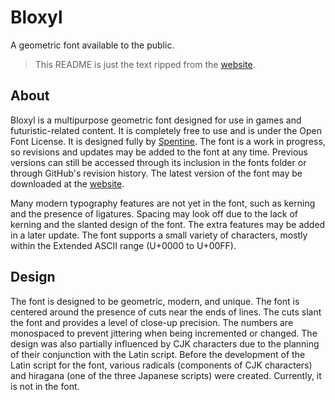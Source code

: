 # Bloxyl
A geometric font available to the public.

> This README is just the text ripped from the [website](spentine.github.io/Bloxyl/web/).

## About
   Bloxyl is a multipurpose geometric font designed for use in games and futuristic-related content. It is completely free to use and is under the Open Font License. It is designed fully by [Spentine](https://github.com/Spentine). The font is a work in progress, so revisions and updates may be added to the font at any time. Previous versions can still be accessed through its inclusion in the fonts folder or through GitHub's revision history. The latest version of the font may be downloaded at the [website](spentine.github.io/Bloxyl/web/).

   Many modern typography features are not yet in the font, such as kerning and the presence of ligatures. Spacing may look off due to the lack of kerning and the slanted design of the font. The extra features may be added in a later update. The font supports a small variety of characters, mostly within the Extended ASCII range (U+0000 to U+00FF).

## Design
   The font is designed to be geometric, modern, and unique. The font is centered around the presence of cuts near the ends of lines. The cuts slant the font and provides a level of close-up precision. The numbers are monospaced to prevent jittering when being incremented or changed. The design was also partially influenced by CJK characters due to the planning of their conjunction with the Latin script.
   Before the development of the Latin script for the font, various radicals (components of CJK characters) and hiragana (one of the three Japanese scripts) were created. Currently, it is not in the font.
